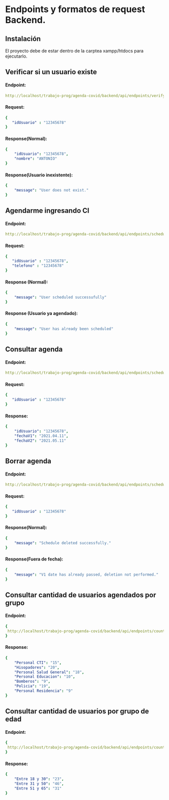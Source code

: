 # Endpoints y formatos de request Backend.


## Instalación

El proyecto debe de estar dentro de la carptea xampp/htdocs para ejecutarlo.

## Verificar si un usuario existe
#### Endpoint: 
```yaml
http://localhost/trabajo-prog/agenda-covid/backend/api/endpoints/verifyID.php
```
#### Request:
```yaml
{
   "idUsuario" : "12345678"
}
```
#### Response(Normal):
```yaml
{
    "idUsuario": "12345678",
    "nombre": "ANTONIO"
}
```
#### Response(Usuario inexistente):
```yaml
{
    "message": "User does not exist."
}
```
## Agendarme ingresando CI
#### Endpoint: 
```yaml
http://localhost/trabajo-prog/agenda-covid/backend/api/endpoints/schedule.php
```
#### Request:
```yaml
{
   "idUsuario" : "12345678",
   "telefono" : "12345678"
}
```
#### Response (Normal):
```yaml
{
    "message": "User scheduled successufully"
}
```
#### Response (Usuario ya agendado):
```yaml
{
    "message": "User has already been scheduled"
}
```
## Consultar agenda
#### Endpoint: 
```yaml
http://localhost/trabajo-prog/agenda-covid/backend/api/endpoints/scheduleCheck.php
```
#### Request:
```yaml
{
   "idUsuario" : "12345678"
}
```
#### Response:
```yaml
{
    "idUsuario": "12345678",
    "fechaV1": "2021.04.11",
    "fechaV2": "2021.05.11"
}
```
## Borrar agenda
#### Endpoint: 
```yaml
http://localhost/trabajo-prog/agenda-covid/backend/api/endpoints/scheduleDelete.php
```
#### Request:
```yaml
{
   "idUsuario" : "12345678"
}
```
#### Response(Normal):
```yaml
{
    "message": "Schedule deleted successfully."
}
```
#### Response(Fuera de fecha):
```yaml
{
    "message": "V1 date has already passed, deletion not performed."
}
```
## Consultar cantidad de usuarios agendados por grupo
#### Endpoint:
```yaml
{
 http://localhost/trabajo-prog/agenda-covid/backend/api/endpoints/countByGroup.php
}
```
#### Response:
```yaml
{
    "Personal CTI": "15",
    "Hisopadores": "20",
    "Personal Salud General": "18",
    "Personal Educacion": "10",
    "Bomberos": "9",
    "Policia": "19",
    "Personal Residencia": "9"
}
```
## Consultar cantidad de usuarios por grupo de edad

#### Endpoint:
```yaml
{
 http://localhost/trabajo-prog/agenda-covid/backend/api/endpoints/countByAge.php
}
```
#### Response:
```yaml
{
    "Entre 18 y 30": "23",
    "Entre 31 y 50": "46",
    "Entre 51 y 65": "31"
}
```